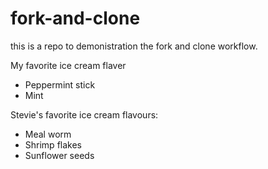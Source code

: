# fork-and-clone
this is a repo to demonistration the fork and clone workflow.

My favorite ice cream flaver

- Peppermint stick
- Mint
  
Stevie's favorite ice cream flavours:
 - Meal worm
 - Shrimp flakes
 - Sunflower seeds
